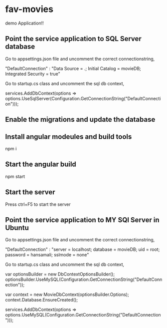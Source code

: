 # fav-movies

demo Application!!

## Point the service application to SQL Server database

Go to appsettings.json file and uncomment the correct connectionstring, 

"DefaultConnection" : "Data Source = .; Initial Catalog = movieDB; Integrated Security = true"

Go to startup.cs class and uncomment the sql db context,

services.AddDbContext<MovieDbContext>(options => options.UseSqlServer(Configuration.GetConnectionString("DefaultConnection")));

## Enable the migrations and update the database

## Install angular modeules and build tools
npm i

## Start the angular build
npm start

## Start the server
Press ctrl+F5 to start the server

## Point the service application to MY SQl Server in Ubuntu

Go to appsettings.json file and uncomment the correct connectionstring, 

 "DefaultConnection" : "server = localhost; database = movieDB; uid = root; password = hansamali; sslmode = none"
 
Go to startup.cs class and uncomment the sql db context,

  var optionsBuilder = new DbContextOptionsBuilder<MovieDbContext>();
  optionsBuilder.UseMySQL(Configuration.GetConnectionString("DefaultConnection"));

  var context = new MovieDbContext(optionsBuilder.Options);
  context.Database.EnsureCreated();

  services.AddDbContext<MovieDbContext>(options => options.UseMySQL(Configuration.GetConnectionString("DefaultConnection")));
  
  
